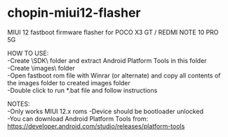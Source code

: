 # chopin-miui12-flasher
MIUI 12 fastboot firmware flasher for POCO X3 GT / REDMI NOTE 10 PRO 5G  
  
HOW TO USE:  
-Create \SDK\ folder and extract Android Platform Tools in this folder  
-Create \images\ folder  
-Open fastboot rom file with Winrar (or alternate) and copy all contents of the images folder to created images folder  
-Double click to run *.bat file and follow instructions  
  
NOTES:   
-Only works MIUI 12.x roms
-Device should be bootloader unlocked  
-You can download Android Platform Tools from: https://developer.android.com/studio/releases/platform-tools  

